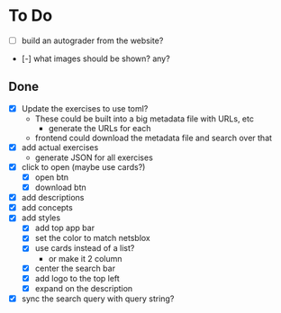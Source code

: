 # To Do

- [ ] build an autograder from the website?
- [-] what images should be shown? any?

## Done

- [x] Update the exercises to use toml?
  - These could be built into a big metadata file with URLs, etc
    - generate the URLs for each
  - frontend could download the metadata file and search over that
- [x] add actual exercises
  - generate JSON for all exercises
- [x] click to open (maybe use cards?)
  - [x] open btn
  - [x] download btn
- [x] add descriptions
- [x] add concepts
- [x] add styles
  - [x] add top app bar
  - [x] set the color to match netsblox
  - [x] use cards instead of a list?
    - or make it 2 column
  - [x] center the search bar
  - [x] add logo to the top left
  - [x] expand on the description
- [x] sync the search query with query string?
